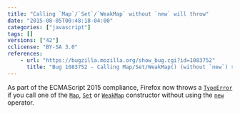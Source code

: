 ```yaml
---
title: "Calling `Map`/`Set`/`WeakMap` without `new` will throw"
date: "2015-08-05T00:48:18-04:00"
categories: ["javascript"]
tags: []
versions: ["42"]
cclicense: "BY-SA 3.0"
references:
    - url: "https://bugzilla.mozilla.org/show_bug.cgi?id=1083752"
      title: "Bug 1083752 - Calling Map/Set/WeakMap() (without `new`) should throw"
---
```

As part of the ECMAScript 2015 compliance, Firefox now throws a [`TypeError`](https://developer.mozilla.org/docs/Web/JavaScript/Reference/Global_Objects/TypeError) if you call one of the [`Map`](https://developer.mozilla.org/docs/Web/JavaScript/Reference/Global_Objects/Map), [`Set`](https://developer.mozilla.org/docs/Web/JavaScript/Reference/Global_Objects/Set) or [`WeakMap`](https://developer.mozilla.org/docs/Web/JavaScript/Reference/Global_Objects/WeakMap) constructor without using the [`new`](https://developer.mozilla.org/docs/Web/JavaScript/Reference/Operators/new) operator.
